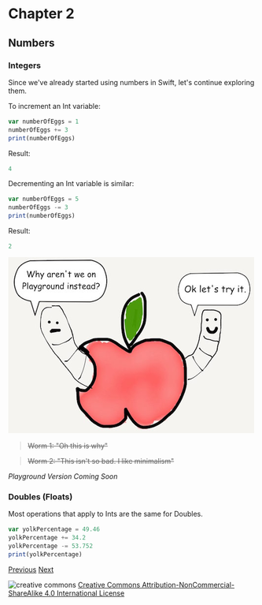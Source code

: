 # Chapter 2
## Numbers

### Integers

Since we've already started using numbers in Swift, let's continue exploring them.

To increment an Int variable:

```javascript
var numberOfEggs = 1
numberOfEggs += 3
print(numberOfEggs)
```

Result:

```javascript
4
```

Decrementing an Int variable is similar:

```javascript
var numberOfEggs = 5
numberOfEggs -= 3
print(numberOfEggs)
```

Result:

```javascript
2
```

![dissection](images/worm_why_no_playground.jpg)

> ~~Worm 1: "Oh this is why"~~

> ~~Worm 2: "This isn't so bad. I like minimalism"~~

_Playground Version Coming Soon_

### Doubles (Floats)

Most operations that apply to Ints are the same for Doubles.

```javascript
var yolkPercentage = 49.46
yolkPercentage += 34.2
yolkPercentage -= 53.752
print(yolkPercentage)
```


[Previous](01.md) [Next](02.md)

![creative commons](https://i.creativecommons.org/l/by-nc-sa/4.0/88x31.png)
[Creative Commons Attribution-NonCommercial-ShareAlike 4.0 International License](http://creativecommons.org/licenses/by-nc-sa/4.0/)
